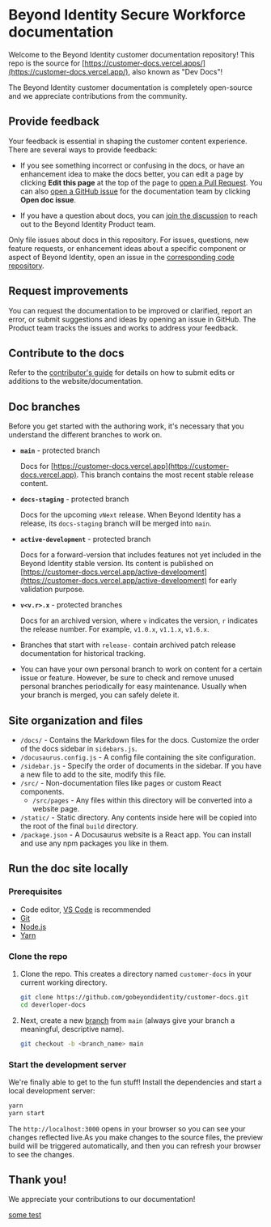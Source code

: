 <!-- Secure Workforce documentation only -->

# Beyond Identity Secure Workforce documentation

Welcome to the Beyond Identity customer documentation repository! This repo is the source for [https://customer-docs.vercel.apps/](https://customer-docs.vercel.app/), also known as "Dev Docs"!

The Beyond Identity customer documentation is completely open-source and we appreciate contributions from the community.



## Provide feedback

Your feedback is essential in shaping the customer content experience. There are several ways to provide feedback:

- If you see something incorrect or confusing in the docs, or have an enhancement idea to make the docs better, you can edit a page by clicking **Edit this page** at the top of the page to [open a Pull Request](https://github.com/gobeyondidentity/customer-docs/pulls). You can also [open a GitHub issue](https://github.com/gobeyondidentity/customer-docs/issues/new) for the documentation team by clicking **Open doc issue**.

- If you have a question about docs, you can [join the discussion](https://github.com/gobeyondidentity/customer-docs/discussions) to reach out to the Beyond Identity Product team.

Only file issues about docs in this repository. For issues, questions, new feature requests, or enhancement ideas about a specific component or aspect of Beyond Identity, open an issue in the [corresponding code repository](https://github.com/gobeyondidentity/customer-docs/issues).

## Request improvements

You can request the documentation to be improved or clarified, report an error, or submit suggestions and ideas by opening an issue in GitHub. The Product team tracks the issues and works to address your feedback. 

## Contribute to the docs

Refer to the [contributor's guide](./contributor-guide/contributor-guide.md) for details on how to submit edits or additions to the website/documentation.



## Doc branches

Before you get started with the authoring work, it's necessary that you understand the different branches to work on.
* **`main`** -  protected branch

  Docs for [https://customer-docs.vercel.app](https://customer-docs.vercel.app). This branch contains the most recent stable release content.

* **`docs-staging`** - protected branch

  Docs for the upcoming `vNext` release. When Beyond Identity has a release, its `docs-staging` branch will be merged into `main`.

* **`active-development`** - protected branch

  Docs for a forward-version that includes features not yet included in the Beyond Identity stable version. Its content is published on [https://customer-docs.vercel.app/active-development](https://customer-docs.vercel.app/active-development) for early validation purpose.

* **`v<v.r>.x`** - protected branches

  Docs for an archived version, where `v` indicates the version, `r` indicates the release number. For example, `v1.0.x`, `v1.1.x`, `v1.6.x`.

* Branches that start with `release-` contain archived patch release documentation for historical tracking.
* You can have your own personal branch to work on content for a certain issue or feature. However, be sure to check and remove unused personal branches periodically for easy maintenance. Usually when your branch is merged, you can safely delete it.

## Site organization and files

- `/docs/` - Contains the Markdown files for the docs. Customize the order of the docs sidebar in `sidebars.js`. 
- `/docusaurus.config.js` - A config file containing the site configuration.
- `/sidebar.js` - Specify the order of documents in the sidebar. If you have a new file to add to the site, modify this file.
- `/src/` - Non-documentation files like pages or custom React components.
  - `/src/pages` - Any files within this directory will be converted into a website page.
- `/static/` - Static directory. Any contents inside here will be copied into the root of the final `build` directory.
- `/package.json` - A Docusaurus website is a React app. You can install and use any npm packages you like in them.

## Run the doc site locally

### Prerequisites

- Code editor, [VS Code](https://code.visualstudio.com) is recommended
- [Git](https://git-scm.com)
- [Node.js](https://nodejs.org)
- [Yarn](https://yarnpkg.com) 


### Clone the repo

1. Clone the repo.  This creates a directory named `customer-docs` in your current working directory.

   ```bash
   git clone https://github.com/gobeyondidentity/customer-docs.git
   cd deverloper-docs
   ```

2. Next, create a new [branch](https://git-scm.com/book/en/v2/Git-Branching-Branches-in-a-Nutshell) from `main` (always give your branch a meaningful, descriptive name). 

   ```bash
   git checkout -b <branch_name> main
   ```

### Start the development server

We're finally able to get to the fun stuff! Install the dependencies and start a local development server:

```bash
yarn
yarn start
```

The `http://localhost:3000` opens in your browser so you can see your changes reflected live.As you make changes to the source files, the preview build will be triggered automatically, and then you can refresh your browser to see the changes.

## Thank you!

We appreciate your contributions to our documentation!

[some test](test.html)